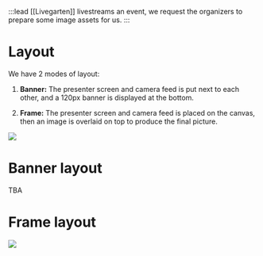 :::lead
[[Livegarten]] livestreams an event, we request the organizers to prepare some image assets for us.
:::

# Layout

We have 2 modes of layout:

1. **Banner:** The presenter screen and camera feed is put next to each other, and a 120px banner is displayed at the bottom.

2. **Frame:** The presenter screen and camera feed is placed on the canvas, then an image is overlaid on top to produce the final picture.

![](https://usercontent.creatorsgarten.org/c/v1740669110/644c35a6802c02345887f156/image_cuuquw.webp)

# Banner layout

TBA

# Frame layout

![](https://usercontent.creatorsgarten.org/c/v1740669299/644c35a6802c02345887f156/image_te2rmi.webp)